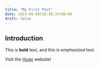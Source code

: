```yaml
---
title: "My First Post"
date: 2023-04-08T18:38:37+09:00
draft: false
---
```


## Introduction

This is **bold** text, and this is *emphasized* text.

Visit the [Hugo](https://gohugo.io) website!